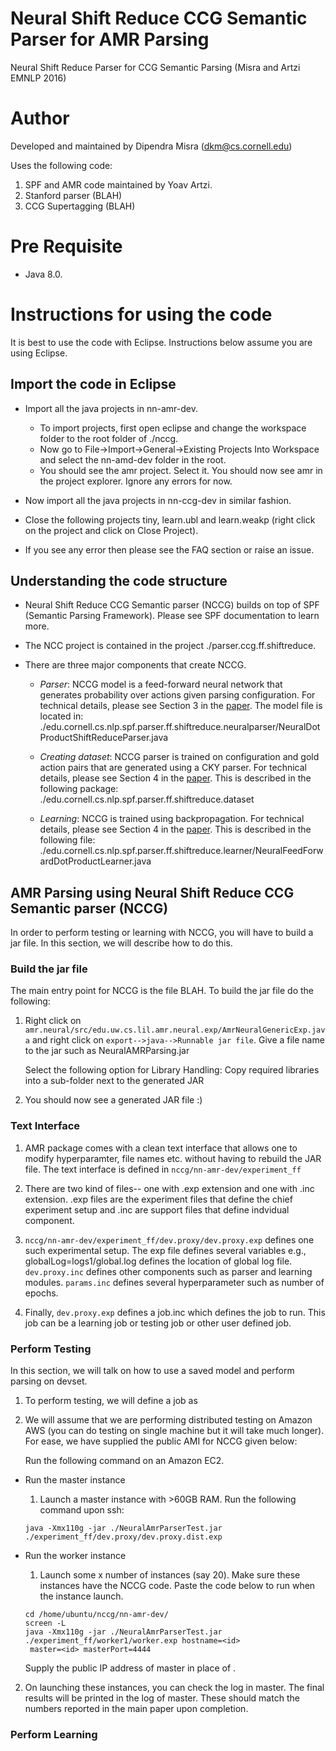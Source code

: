 # Neural Shift Reduce CCG Semantic Parser for AMR Parsing
Neural Shift Reduce Parser for CCG Semantic Parsing (Misra and Artzi EMNLP 2016)

# Author
Developed and maintained by Dipendra Misra (dkm@cs.cornell.edu)

Uses the following code:

1. SPF and AMR code maintained by Yoav Artzi.
2. Stanford parser (BLAH)
3. CCG Supertagging (BLAH)

# Pre Requisite

 - Java 8.0.

# Instructions for using the code

It is best to use the code with Eclipse. Instructions below assume you are using Eclipse.

## Import the code in Eclipse

- Import all the java projects in nn-amr-dev. 

  - To import projects, first open eclipse and change the workspace folder to the root folder of ./nccg. 
  - Now go to File->Import->General->Existing Projects Into Workspace and select the nn-amd-dev folder in the root.
  - You should see the amr project. Select it. You should now see amr in the project explorer. Ignore any errors for now.
- Now import all the java projects in nn-ccg-dev in similar fashion.
- Close the following projects tiny, learn.ubl and learn.weakp (right click on the project and click on Close Project).
- If you see any error then please see the FAQ section or raise an issue.

## Understanding the code structure

- Neural Shift Reduce CCG Semantic parser (NCCG) builds on top of SPF (Semantic Parsing Framework). Please see SPF documentation
  to learn more.
- The NCC project is contained in the project ./parser.ccg.ff.shiftreduce. 
- There are three major components that create NCCG.


  - *Parser*: NCCG model is a feed-forward neural network that generates probability over actions given parsing configuration.
     For technical details, please see Section 3 in the [paper](http://www.cs.cornell.edu/~dkm/papers/ma-emnlp.2016.pdf).
     The model file is located in:
         ./edu.cornell.cs.nlp.spf.parser.ff.shiftreduce.neuralparser/NeuralDotProductShiftReduceParser.java
         
  - *Creating dataset*: NCCG parser is trained on configuration and gold action pairs that are generated using a CKY parser. 
     For technical details, please see Section 4 in the [paper](http://www.cs.cornell.edu/~dkm/papers/ma-emnlp.2016.pdf).
     This is described in the following package:
         ./edu.cornell.cs.nlp.spf.parser.ff.shiftreduce.dataset
         
  - *Learning*: NCCG is trained using backpropagation. For technical details, please see Section 4 in the [paper](http://www.cs.cornell.edu/~dkm/papers/ma-emnlp.2016.pdf). This is described in the following file:
         ./edu.cornell.cs.nlp.spf.parser.ff.shiftreduce.learner/NeuralFeedForwardDotProductLearner.java

## AMR Parsing using Neural Shift Reduce CCG Semantic parser (NCCG)

In order to perform testing or learning with NCCG, you will have to build a jar file.
In this section, we will describe how to do this.

### Build the jar file

The main entry point for NCCG is the file BLAH. To build the jar file do the following:

1. Right click on `amr.neural/src/edu.uw.cs.lil.amr.neural.exp/AmrNeuralGenericExp.java`
   and right click on `export-->java-->Runnable jar file`.
   Give a file name to the jar such as NeuralAMRParsing.jar

   Select the following option for Library Handling: Copy required libraries into a sub-folder next to the generated JAR

2. You should now see a generated JAR file :) 

### Text Interface

1. AMR package comes with a clean text interface that allows one to modify hyperparamter, file names etc.
   without having to rebuild the JAR file. The text interface is defined in `nccg/nn-amr-dev/experiment_ff`
  
2. There are two kind of files-- one with .exp extension and one with .inc extension.
   .exp files are the experiment files that define the chief experiment setup and .inc are support
   files that define indvidual component.
   
3. `nccg/nn-amr-dev/experiment_ff/dev.proxy/dev.proxy.exp` defines one such experimental setup. 
   The exp file defines several variables e.g., globalLog=logs1/global.log defines the location of global log file.
   `dev.proxy.inc` defines other components such as parser and learning modules. `params.inc` defines
   several hyperparameter such as number of epochs.
   
4. Finally, `dev.proxy.exp` defines a job.inc which defines the job to run. This job can be a learning job or testing job
   or other user defined job.

### Perform Testing
In this section, we will talk on how to use a saved model and perform parsing on devset.

1. To perform testing, we will define a job as 


2. We will assume that we are performing distributed testing on Amazon AWS (you can do testing on single machine
   but it will take much longer). For ease, we have supplied the public AMI for NCCG given below: 
   
   Run the following command on an Amazon EC2.

 - Run the master instance
 
   1. Launch a master instance with >60GB RAM. Run the following command upon ssh:
   
   ```cd /home/ubuntu/nccg/nn-amr-dev/
   java -Xmx110g -jar ./NeuralAmrParserTest.jar ./experiment_ff/dev.proxy/dev.proxy.dist.exp
   ```

 - Run the worker instance
   
   1. Launch some x number of instances (say 20). Make sure these instances have the NCCG code.
      Paste the code below to run when the instance launch.
      
   ```#!/bin/bash
   cd /home/ubuntu/nccg/nn-amr-dev/
   screen -L
   java -Xmx110g -jar ./NeuralAmrParserTest.jar ./experiment_ff/worker1/worker.exp hostname=<id>   
    master=<id> masterPort=4444
   ```
   
   Supply the public IP address of master in place of <id>.
   
 2. On launching these instances, you can check the log in master. The final results will be printed in the log of master.
    These should match the numbers reported in the main paper upon completion.
 
### Perform Learning
